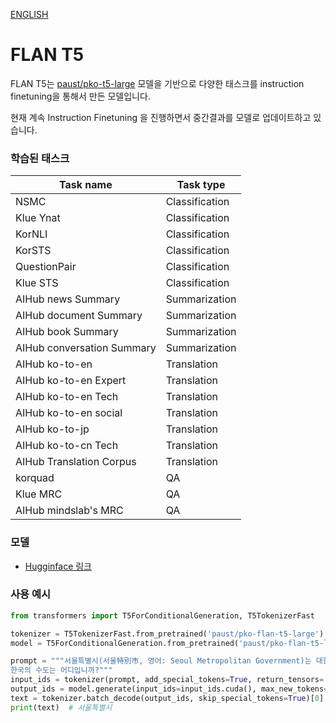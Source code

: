 [ENGLISH](https://github.com/paust-team/pko-t5/tree/main/pkot5/flan/README_en.md)

# FLAN T5

FLAN T5는 [paust/pko-t5-large](https://huggingface.co/paust/pko-t5-large) 모델을 기반으로 다양한 태스크를 instruction finetuning을 통해서 만든 모델입니다.

현재 계속 Instruction Finetuning 을 진행하면서 중간결과를 모델로 업데이트하고 있습니다.

### 학습된 태스크

| Task name                  | Task type      | 
|----------------------------|----------------|
| NSMC                       | Classification |
| Klue Ynat                  | Classification |
| KorNLI                     | Classification |
| KorSTS                     | Classification |
| QuestionPair               | Classification |
| Klue STS                   | Classification |
| AIHub news Summary         | Summarization  |
| AIHub document Summary     | Summarization  |
| AIHub book Summary         | Summarization  |
| AIHub conversation Summary | Summarization  |
| AIHub ko-to-en             | Translation    |
| AIHub ko-to-en Expert      | Translation    |
| AIHub ko-to-en Tech        | Translation    |
| AIHub ko-to-en social      | Translation    |
| AIHub ko-to-jp             | Translation    |
| AIHub ko-to-cn Tech        | Translation    |
| AIHub Translation Corpus   | Translation    |
| korquad                    | QA             |
| Klue MRC                   | QA             |
| AIHub mindslab's MRC       | QA             |


### 모델
- [Hugginface 링크](https://huggingface.co/paust/pko-flan-t5-large)


### 사용 예시
```python
from transformers import T5ForConditionalGeneration, T5TokenizerFast

tokenizer = T5TokenizerFast.from_pretrained('paust/pko-flan-t5-large')
model = T5ForConditionalGeneration.from_pretrained('paust/pko-flan-t5-large', device_map='cuda')

prompt = """서울특별시(서울特別市, 영어: Seoul Metropolitan Government)는 대한민국 수도이자 최대 도시이다. 선사시대부터 사람이 거주하였으나 본 역사는 백제 첫 수도 위례성을 시초로 한다. 삼국시대에는 전략적 요충지로서 고구려, 백제, 신라가 번갈아 차지하였으며, 고려 시대에는 왕실의 별궁이 세워진 남경(南京)으로 이름하였다.
한국의 수도는 어디입니까?"""
input_ids = tokenizer(prompt, add_special_tokens=True, return_tensors='pt').input_ids
output_ids = model.generate(input_ids=input_ids.cuda(), max_new_tokens=32, num_beams=12)
text = tokenizer.batch_decode(output_ids, skip_special_tokens=True)[0]
print(text)  # 서울특별시
```